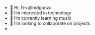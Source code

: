 - 👋 Hi, I’m @mdgonza
- 👀 I’m interested in technology
- 🌱 I’m currently learning music
- 💞️ I’m looking to collaborate on projects
-

<!---
mdgonza/mdgonza is a ✨ special ✨ repository because its `README.md` (this file) appears on your GitHub profile.
You can click the Preview link to take a look at your changes.
--->
